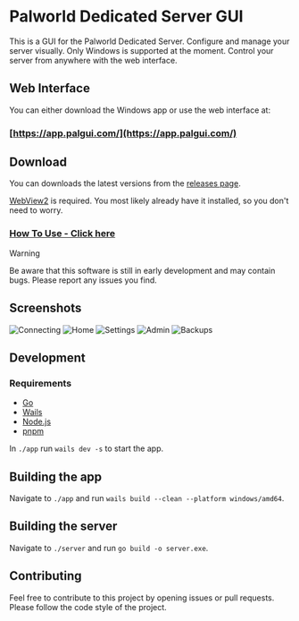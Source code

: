 # Palworld Dedicated Server GUI

This is a GUI for the Palworld Dedicated Server. Configure and manage your server visually. Only Windows is supported at the moment. Control your server from anywhere with the web interface.

## Web Interface

You can either download the Windows app or use the web interface at:

### [https://app.palgui.com/](https://app.palgui.com/)

## Download

You can downloads the latest versions from the [releases page](https://github.com/diogomartino/palworld-ds-gui/releases).

[WebView2](https://developer.microsoft.com/en-us/microsoft-edge/webview2/) is required. You most likely already have it installed, so you don't need to worry.

### [How To Use - Click here](HOW_TO_USE.md)

> [!WARNING]  
> Be aware that this software is still in early development and may contain bugs. Please report any issues you find.

## Screenshots

![Connecting](https://i.imgur.com/e5rSvBE.png)
![Home](https://i.imgur.com/157panY.png)
![Settings](https://i.imgur.com/gu0x0PS.png)
![Admin](https://i.imgur.com/49giAIK.png)
![Backups](https://i.imgur.com/3IboT0o.png)

## Development

### Requirements

- [Go](https://go.dev/)
- [Wails](https://wails.io/)
- [Node.js](https://nodejs.org/)
- [pnpm](https://pnpm.io/)

In `./app` run `wails dev -s` to start the app.

## Building the app

Navigate to `./app` and run `wails build --clean --platform windows/amd64`.

## Building the server

Navigate to `./server` and run `go build -o server.exe`.

## Contributing

Feel free to contribute to this project by opening issues or pull requests. Please follow the code style of the project.

